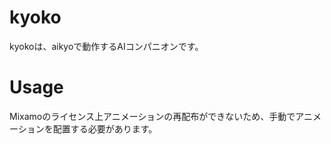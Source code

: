# kyoko

kyokoは、aikyoで動作するAIコンパニオンです。

# Usage

Mixamoのライセンス上アニメーションの再配布ができないため、手動でアニメーションを配置する必要があります。